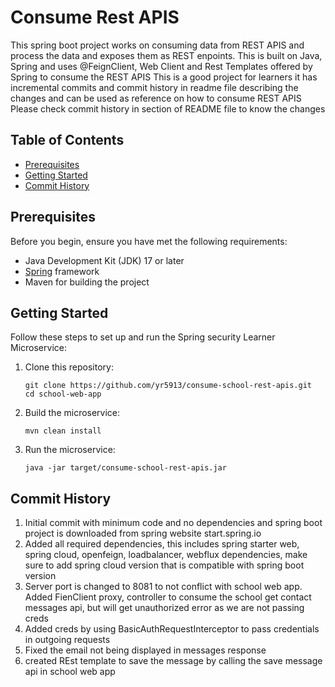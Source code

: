 # Consume Rest APIS

This spring boot project works on consuming data from REST APIS and process the data and exposes them as REST enpoints.
This is built on Java, Spring and uses @FeignClient, Web Client and Rest Templates offered by Spring to consume the REST
APIS
This is a good project for learners it has incremental commits and commit history in readme file describing the changes
and can be used as reference on how to consume REST APIS
Please check commit history in section of README file to know the changes

## Table of Contents

- [Prerequisites](#prerequisites)
- [Getting Started](#getting-started)
- [Commit History](#commit-history)

## Prerequisites

Before you begin, ensure you have met the following requirements:

- Java Development Kit (JDK) 17 or later
- [Spring](https://spring.io/projects/spring-boot) framework
- Maven for building the project

## Getting Started

Follow these steps to set up and run the Spring security Learner Microservice:

1. Clone this repository:

   ```shell
   git clone https://github.com/yr5913/consume-school-rest-apis.git
   cd school-web-app
2. Build the microservice:
   ```shell
   mvn clean install

3. Run the microservice:
   ```shell
   java -jar target/consume-school-rest-apis.jar

## Commit History

1. Initial commit with minimum code and no dependencies and spring boot project is downloaded from spring website
   start.spring.io
2. Added all required dependencies, this includes spring starter web, spring cloud, openfeign, loadbalancer, webflux
   dependencies, make sure to add spring cloud version that is compatible with spring boot version
3. Server port is changed to 8081 to not conflict with school web app. Added FienClient proxy, controller to consume the
   school get contact messages api, but will get unauthorized error as we are not passing creds
4. Added creds by using BasicAuthRequestInterceptor to pass credentials in outgoing requests
5. Fixed the email not being displayed in messages response
6. created REst template to save the message by calling the save message api in school web app